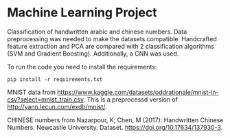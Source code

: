 # Machine Learning Project
Classification of handwritten arabic and chinese numbers.
Data preprocessing was needed to make the datasets compatible.
Handcrafted feature extraction and PCA are compared with 2 classification algorithms (SVM and Gradient Boosting). Additionally, a CNN was used.


To run the code you need to install the requirements:

```pip install -r requirements.txt```

MNIST data from https://www.kaggle.com/datasets/oddrationale/mnist-in-csv?select=mnist_train.csv. This is a preprocessd version of http://yann.lecun.com/exdb/mnist/.

CHINESE numbers from Nazarpour, K; Chen, M (2017): Handwritten Chinese Numbers. Newcastle University. Dataset. https://doi.org/10.17634/137930-3.
